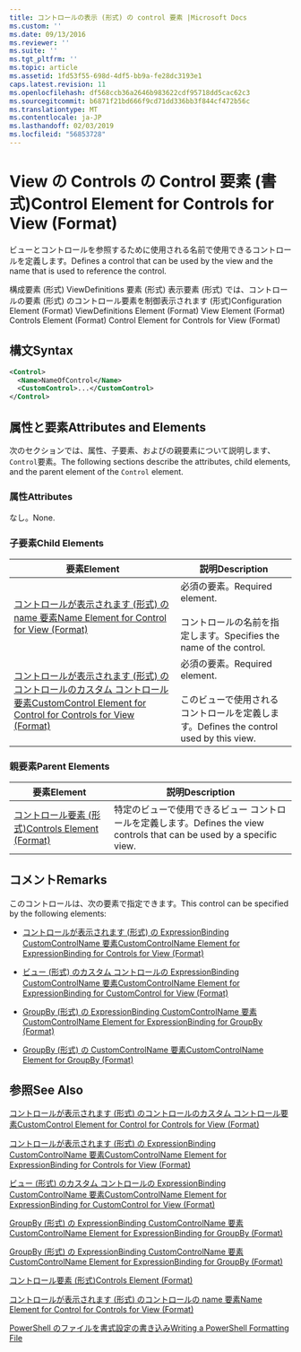 ```yaml
---
title: コントロールの表示 (形式) の control 要素 |Microsoft Docs
ms.custom: ''
ms.date: 09/13/2016
ms.reviewer: ''
ms.suite: ''
ms.tgt_pltfrm: ''
ms.topic: article
ms.assetid: 1fd53f55-698d-4df5-bb9a-fe28dc3193e1
caps.latest.revision: 11
ms.openlocfilehash: df568ccb36a2646b983622cdf95718dd5cac62c3
ms.sourcegitcommit: b6871f21bd666f9cd71dd336bb3f844cf472b56c
ms.translationtype: MT
ms.contentlocale: ja-JP
ms.lasthandoff: 02/03/2019
ms.locfileid: "56853728"
---
```

# <a name="control-element-for-controls-for-view--format"></a><span data-ttu-id="5731f-102">View の Controls の Control 要素 (書式)</span><span class="sxs-lookup"><span data-stu-id="5731f-102">Control Element for Controls for View  (Format)</span></span>

<span data-ttu-id="5731f-103">ビューとコントロールを参照するために使用される名前で使用できるコントロールを定義します。</span><span class="sxs-lookup"><span data-stu-id="5731f-103">Defines a control that can be used by the view and the name that is used to reference the control.</span></span>

<span data-ttu-id="5731f-104">構成要素 (形式) ViewDefinitions 要素 (形式) 表示要素 (形式) では、コントロールの要素 (形式) のコントロール要素を制御表示されます (形式)</span><span class="sxs-lookup"><span data-stu-id="5731f-104">Configuration Element (Format) ViewDefinitions Element (Format) View Element (Format) Controls Element (Format) Control Element for Controls for View (Format)</span></span>

## <a name="syntax"></a><span data-ttu-id="5731f-105">構文</span><span class="sxs-lookup"><span data-stu-id="5731f-105">Syntax</span></span>

```xml
<Control>
  <Name>NameOfControl</Name>
  <CustomControl>...</CustomControl>
</Control>
```

## <a name="attributes-and-elements"></a><span data-ttu-id="5731f-106">属性と要素</span><span class="sxs-lookup"><span data-stu-id="5731f-106">Attributes and Elements</span></span>

<span data-ttu-id="5731f-107">次のセクションでは、属性、子要素、およびの親要素について説明します、`Control`要素。</span><span class="sxs-lookup"><span data-stu-id="5731f-107">The following sections describe the attributes, child elements, and the parent element of the `Control` element.</span></span>

### <a name="attributes"></a><span data-ttu-id="5731f-108">属性</span><span class="sxs-lookup"><span data-stu-id="5731f-108">Attributes</span></span>

<span data-ttu-id="5731f-109">なし。</span><span class="sxs-lookup"><span data-stu-id="5731f-109">None.</span></span>

### <a name="child-elements"></a><span data-ttu-id="5731f-110">子要素</span><span class="sxs-lookup"><span data-stu-id="5731f-110">Child Elements</span></span>

|<span data-ttu-id="5731f-111">要素</span><span class="sxs-lookup"><span data-stu-id="5731f-111">Element</span></span>|<span data-ttu-id="5731f-112">説明</span><span class="sxs-lookup"><span data-stu-id="5731f-112">Description</span></span>|
|-------------|-----------------|
|[<span data-ttu-id="5731f-113">コントロールが表示されます (形式) の name 要素</span><span class="sxs-lookup"><span data-stu-id="5731f-113">Name Element for Control for View (Format)</span></span>](./name-element-for-control-for-controls-for-view-format.md)|<span data-ttu-id="5731f-114">必須の要素。</span><span class="sxs-lookup"><span data-stu-id="5731f-114">Required element.</span></span><br /><br /> <span data-ttu-id="5731f-115">コントロールの名前を指定します。</span><span class="sxs-lookup"><span data-stu-id="5731f-115">Specifies the name of the control.</span></span>|
|[<span data-ttu-id="5731f-116">コントロールが表示されます (形式) のコントロールのカスタム コントロール要素</span><span class="sxs-lookup"><span data-stu-id="5731f-116">CustomControl Element for Control for Controls for View (Format)</span></span>](./customcontrol-element-for-control-for-controls-for-view-format.md)|<span data-ttu-id="5731f-117">必須の要素。</span><span class="sxs-lookup"><span data-stu-id="5731f-117">Required element.</span></span><br /><br /> <span data-ttu-id="5731f-118">このビューで使用されるコントロールを定義します。</span><span class="sxs-lookup"><span data-stu-id="5731f-118">Defines the control used by this view.</span></span>|

### <a name="parent-elements"></a><span data-ttu-id="5731f-119">親要素</span><span class="sxs-lookup"><span data-stu-id="5731f-119">Parent Elements</span></span>

|<span data-ttu-id="5731f-120">要素</span><span class="sxs-lookup"><span data-stu-id="5731f-120">Element</span></span>|<span data-ttu-id="5731f-121">説明</span><span class="sxs-lookup"><span data-stu-id="5731f-121">Description</span></span>|
|-------------|-----------------|
|[<span data-ttu-id="5731f-122">コントロール要素 (形式)</span><span class="sxs-lookup"><span data-stu-id="5731f-122">Controls Element (Format)</span></span>](./controls-element-for-view-format.md)|<span data-ttu-id="5731f-123">特定のビューで使用できるビュー コントロールを定義します。</span><span class="sxs-lookup"><span data-stu-id="5731f-123">Defines the view controls that can be used by a specific view.</span></span>|

## <a name="remarks"></a><span data-ttu-id="5731f-124">コメント</span><span class="sxs-lookup"><span data-stu-id="5731f-124">Remarks</span></span>

<span data-ttu-id="5731f-125">このコントロールは、次の要素で指定できます。</span><span class="sxs-lookup"><span data-stu-id="5731f-125">This control can be specified by the following elements:</span></span>

- [<span data-ttu-id="5731f-126">コントロールが表示されます (形式) の ExpressionBinding CustomControlName 要素</span><span class="sxs-lookup"><span data-stu-id="5731f-126">CustomControlName Element for ExpressionBinding for Controls for View (Format)</span></span>](./customcontrolname-element-for-expressionbinding-for-controls-for-view-format.md)

- [<span data-ttu-id="5731f-127">ビュー (形式) のカスタム コントロールの ExpressionBinding CustomControlName 要素</span><span class="sxs-lookup"><span data-stu-id="5731f-127">CustomControlName Element for ExpressionBinding for CustomControl for View (Format)</span></span>](./customcontrolname-element-for-expressionbinding-for-customcontrol-for-view-format.md)

- [<span data-ttu-id="5731f-128">GroupBy (形式) の ExpressionBinding CustomControlName 要素</span><span class="sxs-lookup"><span data-stu-id="5731f-128">CustomControlName Element for ExpressionBinding for GroupBy (Format)</span></span>](./customcontrolname-element-for-expressionbinding-for-groupby-format.md)

- [<span data-ttu-id="5731f-129">GroupBy (形式) の CustomControlName 要素</span><span class="sxs-lookup"><span data-stu-id="5731f-129">CustomControlName Element for GroupBy (Format)</span></span>](./customcontrolname-element-for-groupby-format.md)

## <a name="see-also"></a><span data-ttu-id="5731f-130">参照</span><span class="sxs-lookup"><span data-stu-id="5731f-130">See Also</span></span>

[<span data-ttu-id="5731f-131">コントロールが表示されます (形式) のコントロールのカスタム コントロール要素</span><span class="sxs-lookup"><span data-stu-id="5731f-131">CustomControl Element for Control for Controls for View (Format)</span></span>](./customcontrol-element-for-control-for-controls-for-view-format.md)

[<span data-ttu-id="5731f-132">コントロールが表示されます (形式) の ExpressionBinding CustomControlName 要素</span><span class="sxs-lookup"><span data-stu-id="5731f-132">CustomControlName Element for ExpressionBinding for Controls for View (Format)</span></span>](./customcontrolname-element-for-expressionbinding-for-controls-for-view-format.md)

[<span data-ttu-id="5731f-133">ビュー (形式) のカスタム コントロールの ExpressionBinding CustomControlName 要素</span><span class="sxs-lookup"><span data-stu-id="5731f-133">CustomControlName Element for ExpressionBinding for CustomControl for View (Format)</span></span>](./customcontrolname-element-for-expressionbinding-for-customcontrol-for-view-format.md)

[<span data-ttu-id="5731f-134">GroupBy (形式) の ExpressionBinding CustomControlName 要素</span><span class="sxs-lookup"><span data-stu-id="5731f-134">CustomControlName Element for ExpressionBinding for GroupBy (Format)</span></span>](./customcontrolname-element-for-expressionbinding-for-groupby-format.md)

[<span data-ttu-id="5731f-135">GroupBy (形式) の ExpressionBinding CustomControlName 要素</span><span class="sxs-lookup"><span data-stu-id="5731f-135">CustomControlName Element for ExpressionBinding for GroupBy (Format)</span></span>](./customcontrolname-element-for-expressionbinding-for-groupby-format.md)

[<span data-ttu-id="5731f-136">コントロール要素 (形式)</span><span class="sxs-lookup"><span data-stu-id="5731f-136">Controls Element (Format)</span></span>](./controls-element-for-view-format.md)

[<span data-ttu-id="5731f-137">コントロールが表示されます (形式) のコントロールの name 要素</span><span class="sxs-lookup"><span data-stu-id="5731f-137">Name Element for Control for Controls for View (Format)</span></span>](./name-element-for-control-for-controls-for-view-format.md)

[<span data-ttu-id="5731f-138">PowerShell のファイルを書式設定の書き込み</span><span class="sxs-lookup"><span data-stu-id="5731f-138">Writing a PowerShell Formatting File</span></span>](./writing-a-powershell-formatting-file.md)
